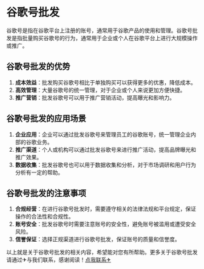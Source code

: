 # 谷歌号批发

谷歌号是指在谷歌平台上注册的账号，通常用于谷歌产品的使用和管理。谷歌号批发是指批量购买谷歌号的行为，通常用于企业或个人在谷歌平台上进行大规模操作或推广。

## 谷歌号批发的优势

1. **成本效益**：批发购买谷歌号相比于单独购买可以获得更多的优惠，降低成本。
2. **高效管理**：大量谷歌号的统一管理，对于企业或个人来说更加方便快捷。
3. **推广营销**：批发谷歌号可以用于推广营销活动，提高曝光和影响力。

## 谷歌号批发的应用场景

1. **企业应用**：企业可以通过批发谷歌号来管理员工的谷歌账号，统一管理企业内部的谷歌业务。
2. **推广渠道**：个人或机构可以通过批发谷歌号来进行推广活动，提高品牌曝光和推广效果。
3. **数据收集**：批发谷歌号也可以用于数据收集和分析，对于市场调研和用户行为分析有一定的帮助。

## 谷歌号批发的注意事项

1. **合规经营**：在进行谷歌号批发时，需要遵守相关的法律法规和平台规定，保证操作的合法性和合规性。
2. **账号安全**：批发谷歌号时需要注意账号的安全性，避免账号被滥用或遭受安全风险。
3. **信誉保证**：选择正规渠道进行谷歌号批发，保证账号的质量和信誉度。

以上就是关于谷歌号批发的相关内容，希望能对您有所帮助。更多关于谷歌号批发 请通过✈与我们联系，感谢阅读！[点我联系✈](https://home.k02.cc)